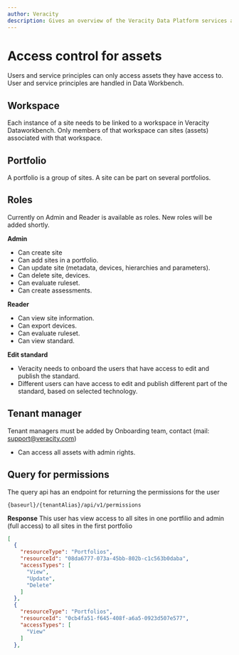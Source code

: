 ```yaml
---
author: Veracity
description: Gives an overview of the Veracity Data Platform services and related components.
---
```


# Access control for assets
Users and service principles can only access assets they have access to. User and service principles are handled in Data Workbench.

## Workspace 
Each instance of a site needs to be linked to a workspace in Veracity Dataworkbench. Only members of that workspace can sites (assets) associated with that workspace.  

## Portfolio
A portfolio is a group of sites. A site can be part on several portfolios.

## Roles
Currently on Admin and Reader is available as roles. New roles will be added shortly.

**Admin**
- Can create site
- Can add sites in a portfolio.
- Can update site (metadata, devices, hierarchies and parameters).
- Can delete site, devices.
- Can evaluate ruleset.
- Can create assessments.

**Reader**
- Can view site information.
- Can export devices.
- Can evaluate ruleset.
- Can view standard.

**Edit standard**
- Veracity needs to onboard the users that have access to edit and publish the standard. 
- Different users can have access to edit and publish different part of the standard, based on selected technology.

## Tenant manager
Tenant managers must be added by Onboarding team, contact (mail: support@veracity.com)
- Can access all assets with admin rights.


## Query for permissions
The query api has an endpoint for returning the permissions for the user

`{baseurl}/{tenantAlias}/api/v1/permissions`

**Response**
This user has view access to all sites in one portfilio and  admin (full access) to all sites in the first portfolio
```json
[  
  {
    "resourceType": "Portfolios",
    "resourceId": "08da6777-073a-45bb-802b-c1c563b0daba",
    "accessTypes": [
      "View",
      "Update",
      "Delete"
    ]
  },
  {
    "resourceType": "Portfolios",
    "resourceId": "0cb4fa51-f645-408f-a6a5-0923d507e577",
    "accessTypes": [
      "View"     
    ]
  },
````
